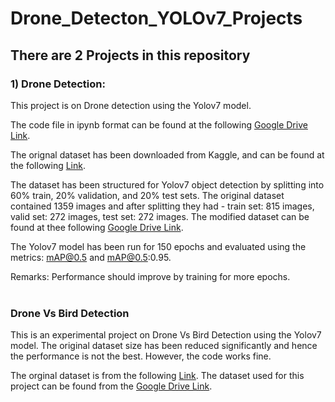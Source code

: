 # Drone_Detecton_YOLOv7_Projects

## There are 2 Projects in this repository

### 1) Drone Detection:
  This project is on Drone detection using the Yolov7 model.
  
  The code file in ipynb format can be found at the following [Google Drive Link](https://drive.google.com/drive/folders/14nUQls3w6fYLnxioCTzFTJ7jZQ2cnz3V?usp=sharing).
  
  The orignal dataset has been downloaded from Kaggle, and can be found at the following [Link](https://www.kaggle.com/datasets/dasmehdixtr/drone-dataset-uav).
  
  The dataset has been structured for Yolov7 object detection by splitting into 60% train, 20% validation, and 20% test sets. The original dataset contained 1359 images and after splitting they had - train set: 815 images, valid set: 272 images, test set: 272 images. The modified dataset can be found at thee following [Google Drive Link](https://drive.google.com/drive/folders/1m3ntWup5C0d49_doH9aaxvqv-DcaPCVX?usp=sharing).
  
  The Yolov7 model has been run for 150 epochs and evaluated using the metrics: mAP@0.5 and mAP@0.5:0.95. 
  
  Remarks: Performance should improve by training for more epochs.
<br><br>

### Drone Vs Bird Detection
   
  This is an experimental project on Drone Vs Bird Detection using the Yolov7 model. The original dataset size has been reduced significantly and hence the performance is not the best. However, the code works fine.
  
  The orginal dataset is from the following [Link](https://data.mendeley.com/datasets/6ghdz52pd7/5).
  The dataset used for this project can be found from the [Google Drive Link](https://drive.google.com/drive/folders/1KkQ2OHRIsKDHpCxmsWzBb7ilyF5GMHAa?usp=sharing). 


